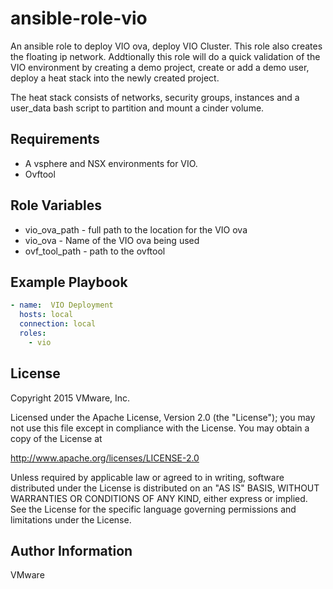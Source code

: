 ansible-role-vio
=========

An ansible role to deploy VIO ova, deploy VIO Cluster. This role also
creates the floating ip network. Addtionally this role will do a quick
validation of the VIO environment by creating a demo project, create or
add a demo user, deploy a heat stack into the newly created project.

The heat stack consists of networks, security groups, instances and a
user_data bash script to partition and mount a cinder volume.


Requirements
------------

* A vsphere and NSX environments for VIO.
* Ovftool

Role Variables
--------------

* vio_ova_path - full path to the location for the VIO ova
* vio_ova - Name of the VIO ova being used
* ovf_tool_path - path to the ovftool


Example Playbook
----------------
```yaml
- name:  VIO Deployment
  hosts: local
  connection: local
  roles:
    - vio
```

License
-------
Copyright 2015 VMware, Inc.

Licensed under the Apache License, Version 2.0 (the "License"); you may
not use this file except in compliance with the License. You may obtain
a copy of the License at

http://www.apache.org/licenses/LICENSE-2.0

Unless required by applicable law or agreed to in writing, software
distributed under the License is distributed on an "AS IS" BASIS,
WITHOUT WARRANTIES OR CONDITIONS OF ANY KIND, either express or implied.
See the License for the specific language governing permissions and
limitations under the License.

Author Information
------------------
VMware